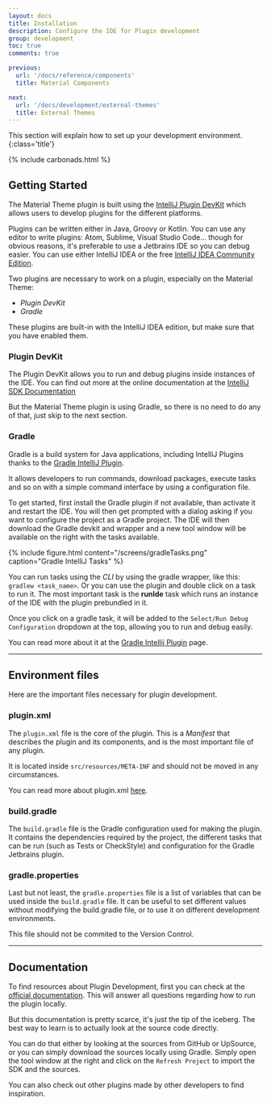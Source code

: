```yaml
---
layout: docs
title: Installation
description: Configure the IDE for Plugin development
group: development
toc: true
comments: true

previous:
  url: '/docs/reference/components'
  title: Material Components

next:
  url: '/docs/development/external-themes'
  title: External Themes
---
```


This section will explain how to set up your development environment.
{:class='title'}

{% include carbonads.html %}

## Getting Started

The Material Theme plugin is built using the [IntelliJ Plugin DevKit](https://www.jetbrains.org/intellij/sdk/docs/welcome.html) which allows users to develop plugins for the different platforms.

Plugins can be written either in Java, Groovy or Kotlin. You can use any editor to write plugins: Atom, Sublime, Visual Studio Code... though for obvious reasons, it's preferable to use a Jetbrains IDE so you can debug easier. You can use either IntelliJ IDEA or the free [IntelliJ IDEA Community Edition](https://www.jetbrains.com/idea/download/).

Two plugins are necessary to work on a plugin, especially on the Material Theme:
- *Plugin DevKit*
- *Gradle*

These plugins are built-in with the IntelliJ IDEA edition, but make sure that you have enabled them.

### Plugin DevKit

The Plugin DevKit allows you to run and debug plugins inside instances of the IDE. You can find out more at the online documentation at the [IntelliJ SDK Documentation](https://www.jetbrains.org/intellij/sdk/docs/basics/getting_started/setting_up_environment.html#configuring-intellij-platform-sdk)

But the Material Theme plugin is using Gradle, so there is no need to do any of that, just skip to the next section.

### Gradle

Gradle is a build system for Java applications, including IntelliJ Plugins thanks to the [Gradle IntelliJ Plugin](https://github.com/JetBrains/gradle-intellij-plugin).

It allows developers to run commands, download packages, execute tasks and so on with a simple command interface by using a configuration file.

To get started, first install the Gradle plugin if not available, than activate it and restart the IDE. You will then get prompted with a dialog asking if you want to configure the project as a Gradle project. The IDE will then download the Gradle devkit and wrapper and a new tool window will be available on the right with the tasks available.

{% include figure.html content="/screens/gradleTasks.png" caption="Gradle IntelliJ Tasks" %}

You can run tasks using the _CLI_ by using the gradle wrapper, like this: `gradlew <task_name>`. Or you can use the plugin and double click on a task to run it. The most important task is the **runIde** task which runs an instance of the IDE with the plugin prebundled in it.

Once you click on a gradle task, it will be added to the `Select/Run Debug Configuration` dropdown at the top, allowing you to run and debug easily.

You can read more about it at the [Gradle Intellij Plugin](https://github.com/JetBrains/gradle-intellij-plugin) page.

----
## Environment files

Here are the important files necessary for plugin development.

### plugin.xml

The `plugin.xml` file is the core of the plugin. This is a _Manifest_ that describes the plugin and its components, and is the most important file of any plugin.

It is located inside `src/resources/META-INF` and should not be moved in any circumstances.

You can read more about plugin.xml [here](https://www.jetbrains.org/intellij/sdk/docs/basics/plugin_structure/plugin_configuration_file.html).

### build.gradle

The `build.gradle` file is the Gradle configuration used for making the plugin. It contains the dependencies required by the project, the different tasks that can be run (such as Tests or CheckStyle) and configuration for the Gradle Jetbrains plugin.

### gradle.properties

Last but not least, the `gradle.properties` file is a list of variables that can be used inside the `build.gradle` file. It can be useful to set different values without modifying the build.gradle file, or to use it on different development environments.

This file should not be commited to the Version Control.

----
## Documentation

To find resources about Plugin Development, first you can check at the [official documentation](https://www.jetbrains.org/intellij/sdk/docs/welcome.html). This will answer all questions regarding how to run the plugin locally.

But this documentation is pretty scarce, it's just the tip of the iceberg. The best way to learn is to actually look at the source code directly.

You can do that either by looking at the sources from GitHub or UpSource, or you can simply download the sources locally using Gradle. Simply open the tool window at the right and click on the `Refresh Project` to import the SDK and the sources.

You can also check out other plugins made by other developers to find inspiration.
